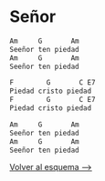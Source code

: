 # Señor

```bash
Am     G       Am
Seeñor ten piedad
Am     G       Am
Seeñor ten piedad

F        G       C E7
Piedad cristo piedad
F        G       C E7
Piedad cristo piedad

Am     G       Am
Seeñor ten piedad
Am     G       Am
Seeñor ten piedad

```

[Volver al esquema -->](../jueves_santo.md)

